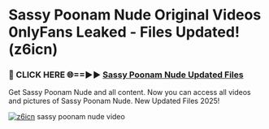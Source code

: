 # Sassy Poonam Nude Original Videos 0nlyFans Leaked - Files Updated! (z6icn)

<h3>🔴 CLICK HERE 🌐==►► <a href="https://tinyurl.com/52m3yx9h" rel="nofollow">Sassy Poonam Nude Updated Files</a></h3>

Get Sassy Poonam Nude and all content. Now you can access all videos and pictures of Sassy Poonam Nude. New Updated Files 2025!

[![z6icn](https://i.imgur.com/TnHtlc8.gif)](https://tinyurl.com/52m3yx9h)
sassy poonam nude video